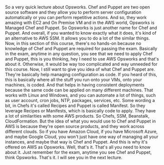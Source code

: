 
<v Narrator>So a very quick lecture about Opsworks.</v>
Chef and Puppet are two open source software and
they allow you to perform server configuration
automatically or you can perform repetitive actions.
And so,
they work amazing with EC2 and On Premise VM
and in the AWS world,
Opsworks is Managed Chef and Puppet.
So Opsworks is just another name for Chef and Puppet.
And overall,
if you wanted to know exactly what it does,
it's kind of an alternative to AWS SSM.
It allows you to do a lot of the similar things.
Now, in this section of this course,
there's no hands-on because no knowledge of
Chef and Puppet are required for passing the exam.
Basically in the exam,
anytime in any question,
you see that we need to apply Chef and Puppet,
this is you thinking,
hey I need to use AWS Opsworks and that's about it.
Otherwise, it would be way too complicated
and way unneeded for this course.
Now, I still want to give you idea
of what Chef and Puppet are.
They're basically help managing configuration as code.
If you heard of this,
this is basically where all the stuff you run onto your VMs,
onto your machines,
is coded.
And that helps in having consistent deployments
because the same code can be applied
on many different machines.
That works with Linux and Windows,
and you can automate a lot of things,
such as user account,
cron jobs, NTP, packages, services, etc.
Some wording a bit,
in Chefs it's called Recipes
and Puppet is called Manifest.
So they leverage Recipes or Manifests,
which is basically code to apply.
They have a lot of similarities with some AWS products.
So Chefs, SSM, Beanstalk, CloudFormation.
But the idea of what you would use
to Chef and Puppet in AWS
is because they're open source products,
and they work across different clouds.
So if you have Amazon Cloud,
if you have Microsoft Azure,
and maybe Google Cloud,
you won't just have one way of managing all your instances,
and maybe that way is Chef and Puppet.
And this is why it's offered on AWS as Opsworks.
Well, that's it.
That's all you need to know about it.
Just remember for the exam,
anytime you see Chef and Puppet,
think Opsworks.
That's it.
I will see you in the next lecture.